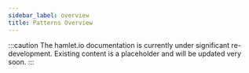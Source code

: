```yaml
---
sidebar_label: overview
title: Patterns Overview
---
```

:::caution
The hamlet.io documentation is currently under significant re-development. Existing content is a placeholder and will be updated very soon.
:::
